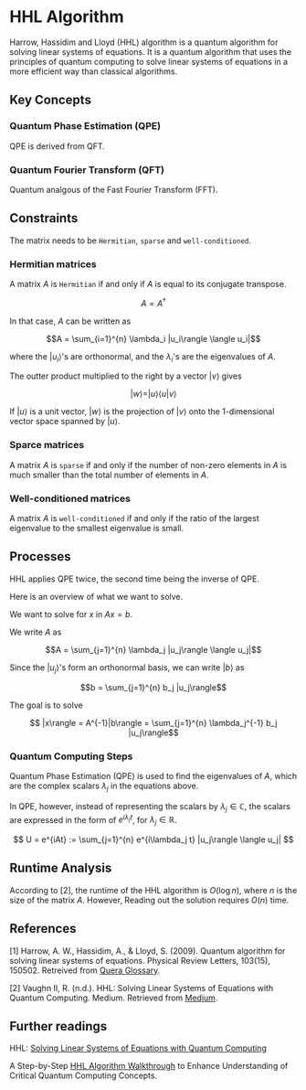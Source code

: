 # HHL Algorithm



Harrow, Hassidim and Lloyd (HHL) algorithm is a quantum algorithm for solving linear systems of equations. It is a quantum algorithm that uses the principles of quantum computing to solve linear systems of equations in a more efficient way than classical algorithms.

## Key Concepts

### Quantum Phase Estimation (QPE)

QPE is derived from QFT.

### Quantum Fourier Transform (QFT)

Quantum analgous of the Fast Fourier Transform (FFT).

## Constraints

The matrix needs to be `Hermitian`, `sparse` and `well-conditioned`.

### Hermitian matrices

A matrix $A$ is `Hermitian` if and only if $A$ is equal to its conjugate transpose.

$$A = A^\dagger$$

In that case, $A$ can be written as

$$A = \sum_{i=1}^{n} \lambda_i |u_i\rangle \langle u_i|$$

where the $|u_i\rangle$'s are orthonormal, and the $\lambda_i$'s are the eigenvalues of $A$.

The outter product multiplied to the right by a vector $|v\rangle$  gives

$$|w\rangle = |u\rangle \langle u | v\rangle$$

If $|u\rangle$ is a unit vector, $|w\rangle$ is the projection of $|v\rangle$ onto the 1-dimensional vector space spanned by $|u\rangle$.

### Sparce matrices

A matrix $A$ is `sparse` if and only if the number of non-zero elements in $A$ is much smaller than the total number of elements in $A$.

### Well-conditioned matrices

A matrix $A$ is `well-conditioned` if and only if the ratio of the largest eigenvalue to the smallest eigenvalue is small.

## Processes

HHL applies QPE twice, the second time being the inverse of QPE. 

Here is an overview of what we want to solve. 

We want to solve for $x$ in $Ax=b$. 

We write $A$ as 

$$A = \sum_{j=1}^{n} \lambda_j |u_j\rangle \langle u_j|$$

Since the $|u_j \rangle$'s form an orthonormal basis, we can write $|b\rangle$ as 

$$b = \sum_{j=1}^{n} b_j |u_j\rangle$$

The goal is to solve

$$ |x\rangle = A^{-1}|b\rangle = \sum_{j=1}^{n} \lambda_j^{-1} b_j |u_j\rangle$$

### Quantum Computing Steps

Quantum Phase Estimation (QPE) is used to find the eigenvalues of $A$, which are the complex scalars $\lambda_j$ in the equations above. 

In QPE, however, instead of representing the scalars by $\lambda_j \in \mathbb{C}$, 
the scalars are expressed in the form of $e^{i\lambda_j t}$, for $\lambda_j \in \mathbb{R}$.

$$
U = e^{iAt} := \sum_{j=1}^{n} e^{i\lambda_j t} |u_j\rangle \langle u_j|
$$


<!--
1. Initialize a quantum state $|\psi\rangle = \sum_{j=1}^{n} \alpha_j |j\rangle$.
2. Apply the QFT to $|\psi\rangle$ to obtain $|\psi'\rangle = \sum_{j=1}^{n} \alpha_j |j\rangle$.
3. Apply the matrix $A$ to $|\psi'\rangle$ to obtain $A|\psi'\rangle = \sum_{j=1}^{n} \lambda_j \alpha_j |j\rangle$.
-->

## Runtime Analysis

According to [2], the runtime of the HHL algorithm is $O(\log n)$, where $n$ is the size of the matrix $A$. However, Reading out the solution requires $O(n)$ time. 

## References

[1] Harrow, A. W., Hassidim, A., & Lloyd, S. (2009). Quantum algorithm for solving linear systems of equations. Physical Review Letters, 103(15), 150502. Retreived from [Quera Glossary](https://www.quera.com/glossary/hhl).

[2] Vaughn II, R. (n.d.). HHL: Solving Linear Systems of Equations with Quantum Computing. Medium. Retrieved from [Medium](https://medium.com/mit-6-s089-intro-to-quantum-computing/hhl-solving-linear-systems-of-equations-with-quantum-computing-efb07eb32f74).

## Further readings

HHL: [Solving Linear Systems of Equations with Quantum Computing](https://medium.com/mit-6-s089-intro-to-quantum-computing/hhl-solving-linear-systems-of-equations-with-quantum-computing-efb07eb32f74)


A Step-by-Step [HHL Algorithm Walkthrough](https://arxiv.org/abs/2108.09004) to Enhance Understanding of Critical Quantum Computing Concepts. 
